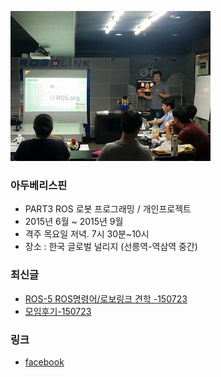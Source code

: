 ![대문01](doc/img/ros_3th_01.jpg)
### 아두베리스핀
- PART3 ROS 로봇 프로그래밍 / 개인프로젝트 
- 2015년 6월 ~ 2015년 9월
- 격주 목요일 저녁. 7시 30분~10시
- 장소 : 한국 글로벌 널리지 (선릉역-역삼역 중간)

### 최신글
- [ROS-5 ROS명령어/로보링크 견학 -150723](doc/part3/d03.md)
- [모임후기-150723](doc/after.md)

### 링크
- [facebook ](https://www.facebook.com/groups/arduberryspin/)
